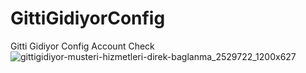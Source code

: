 # GittiGidiyorConfig
Gitti Gidiyor Config Account Check 
![gittigidiyor-musteri-hizmetleri-direk-baglanma_2529722_1200x627](https://user-images.githubusercontent.com/106864876/174671827-0bc7ba26-d0a0-4ff4-9df4-8f4030a3db80.jpg)
